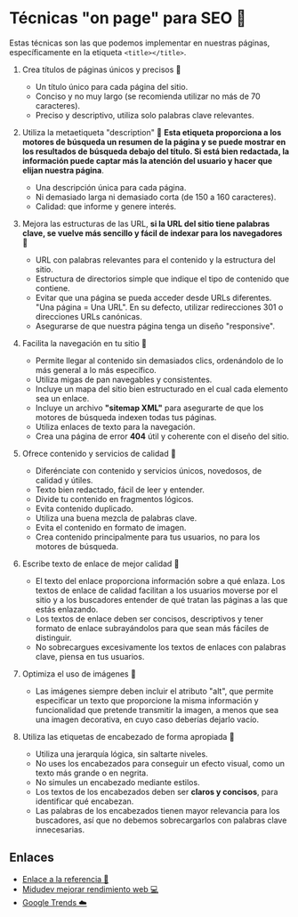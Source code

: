 # Técnicas "on page" para SEO 🚀

Estas técnicas son las que podemos implementar en nuestras páginas, específicamente en la etiqueta `<title></title>`.

1. Crea títulos de páginas únicos y precisos 🧠
   - Un título único para cada página del sitio.
   - Conciso y no muy largo (se recomienda utilizar no más de 70 caracteres).
   - Preciso y descriptivo, utiliza solo palabras clave relevantes.

2. Utiliza la metaetiqueta "description" 🧠
   **Esta etiqueta proporciona a los motores de búsqueda un resumen de la página y se puede mostrar en los resultados de búsqueda debajo del título. Si está bien redactada, la información puede captar más la atención del usuario y hacer que elijan nuestra página**.

   - Una descripción única para cada página.
   - Ni demasiado larga ni demasiado corta (de 150 a 160 caracteres).
   - Calidad: que informe y genere interés.

3. Mejora las estructuras de las URL, **si la URL del sitio tiene palabras clave, se vuelve más sencillo y fácil de indexar para los navegadores** 🧠
   - URL con palabras relevantes para el contenido y la estructura del sitio.
   - Estructura de directorios simple que indique el tipo de contenido que contiene.
   - Evitar que una página se pueda acceder desde URLs diferentes. "Una página = Una URL". En su defecto, utilizar redirecciones 301 o direcciones URLs canónicas.
   - Asegurarse de que nuestra página tenga un diseño "responsive".

4. Facilita la navegación en tu sitio 🧠
   - Permite llegar al contenido sin demasiados clics, ordenándolo de lo más general a lo más específico.
   - Utiliza migas de pan navegables y consistentes.
   - Incluye un mapa del sitio bien estructurado en el cual cada elemento sea un enlace.
   - Incluye un archivo **"sitemap XML"** para asegurarte de que los motores de búsqueda indexen todas tus páginas.
   - Utiliza enlaces de texto para la navegación.
   - Crea una página de error **404** útil y coherente con el diseño del sitio.

5. Ofrece contenido y servicios de calidad 🧠
   - Diferénciate con contenido y servicios únicos, novedosos, de calidad y útiles.
   - Texto bien redactado, fácil de leer y entender.
   - Divide tu contenido en fragmentos lógicos.
   - Evita contenido duplicado.
   - Utiliza una buena mezcla de palabras clave.
   - Evita el contenido en formato de imagen.
   - Crea contenido principalmente para tus usuarios, no para los motores de búsqueda.

6. Escribe texto de enlace de mejor calidad 🧠
   - El texto del enlace proporciona información sobre a qué enlaza. Los textos de enlace de calidad facilitan a los usuarios moverse por el sitio y a los buscadores entender de qué tratan las páginas a las que estás enlazando.
   - Los textos de enlace deben ser concisos, descriptivos y tener formato de enlace subrayándolos para que sean más fáciles de distinguir.
   - No sobrecargues excesivamente los textos de enlaces con palabras clave, piensa en tus usuarios.

7. Optimiza el uso de imágenes 🧠
   - Las imágenes siempre deben incluir el atributo "alt", que permite especificar un texto que proporcione la misma información y funcionalidad que pretende transmitir la imagen, a menos que sea una imagen decorativa, en cuyo caso deberías dejarlo vacío.

8. Utiliza las etiquetas de encabezado de forma apropiada 🧠
   - Utiliza una jerarquía lógica, sin saltarte niveles.
   - No uses los encabezados para conseguir un efecto visual, como un texto más grande o en negrita.
   - No simules un encabezado mediante estilos.
   - Los textos de los encabezados deben ser **claros y concisos**, para identificar qué encabezan.
   - Las palabras de los encabezados tienen mayor relevancia para los buscadores, así que no debemos sobrecargarlos con palabras clave innecesarias.

## Enlaces
- [Enlace a la referencia 📄](https://youtu.be/K-DUptwwf0U)
- [Midudev mejorar rendimiento web 💻](https://youtu.be/kzoRE3kttms)
- [Google Trends ☁️](https://trends.google.com/trends/)